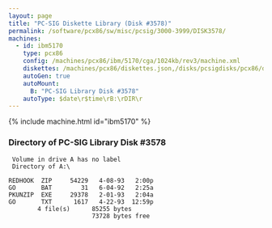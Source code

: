 ```yaml
---
layout: page
title: "PC-SIG Diskette Library (Disk #3578)"
permalink: /software/pcx86/sw/misc/pcsig/3000-3999/DISK3578/
machines:
  - id: ibm5170
    type: pcx86
    config: /machines/pcx86/ibm/5170/cga/1024kb/rev3/machine.xml
    diskettes: /machines/pcx86/diskettes.json,/disks/pcsigdisks/pcx86/diskettes.json
    autoGen: true
    autoMount:
      B: "PC-SIG Library Disk #3578"
    autoType: $date\r$time\rB:\rDIR\r
---
```


{% include machine.html id="ibm5170" %}

### Directory of PC-SIG Library Disk #3578

     Volume in drive A has no label
     Directory of A:\

    REDHOOK  ZIP     54229   4-08-93   2:00p
    GO       BAT        31   6-04-92   2:25a
    PKUNZIP  EXE     29378   2-01-93   2:04a
    GO       TXT      1617   4-22-93  12:59p
            4 file(s)      85255 bytes
                           73728 bytes free
